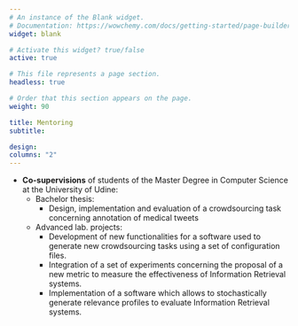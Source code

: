 ```yaml
---
# An instance of the Blank widget.
# Documentation: https://wowchemy.com/docs/getting-started/page-builder/
widget: blank

# Activate this widget? true/false
active: true

# This file represents a page section.
headless: true

# Order that this section appears on the page.
weight: 90

title: Mentoring
subtitle:

design:
columns: "2"
---
```


- **Co-supervisions** of students of the Master Degree in Computer Science at the University of Udine:
  - Bachelor thesis:
    - Design, implementation and evaluation of a crowdsourcing task concerning annotation of medical tweets 
  - Advanced lab. projects:
    - Development of new functionalities for a software used to generate new crowdsourcing tasks using a set of configuration files.
    - Integration of a set of experiments concerning the proposal of a new metric to measure the effectiveness of Information Retrieval systems.
    - Implementation of a software which allows to stochastically generate relevance profiles to evaluate Information Retrieval systems.
